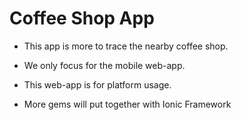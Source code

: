 # Coffee Shop App

- This app is more to trace the nearby coffee shop.

- We only focus for the mobile web-app.

- This web-app is for platform usage.

- More gems will put together with Ionic Framework